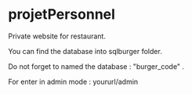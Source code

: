 # projetPersonnel
Private website for restaurant.

You can find the database into sqlburger folder.

Do not forget to named the database : "burger_code" .

For enter in admin mode : yoururl/admin
